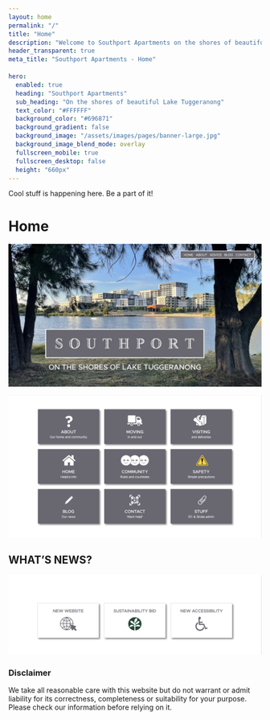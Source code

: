 ```yaml
---
layout: home
permalink: "/"
title: "Home"
description: "Welcome to Southport Apartments on the shores of beautiful Lake Tuggeranong"
header_transparent: true
meta_title: "Southport Apartments - Home"

hero:
  enabled: true
  heading: "Southport Apartments"
  sub_heading: "On the shores of beautiful Lake Tuggeranong"
  text_color: "#FFFFFF"
  background_color: "#696871"
  background_gradient: false
  background_image: "/assets/images/pages/banner-large.jpg"
  background_image_blend_mode: overlay
  fullscreen_mobile: true
  fullscreen_desktop: false
  height: "660px"
---
```


Cool stuff is happening here. Be a part of it!

# Home

![](/assets/images/pages/0-home-001.jpg)

![](/assets/images/pages/0-home-002.png)

## WHAT’S NEWS?

![](/assets/images/pages/0-home-003.png)

### Disclaimer

We take all reasonable care with this website but do not warrant or admit liability for its correctness, completeness or suitability for your purpose. Please check our information before relying on it.
